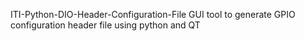 ITI-Python-DIO-Header-Configuration-File
GUI tool to generate GPIO configuration header file using python and QT
